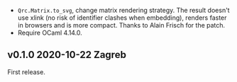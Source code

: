 

- `Qrc.Matrix.to_svg`, change matrix rendering strategy. The result doesn't
  use xlink (no risk of identifier clashes when embedding), renders faster in
  browsers and is more compact. Thanks to Alain Frisch for the patch.
- Require OCaml 4.14.0.

v0.1.0 2020-10-22 Zagreb
------------------------

First release.
